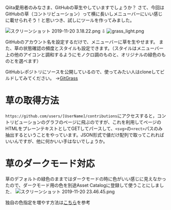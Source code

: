 <!-- title:GitHubの草をMacのメニューバーで確認できるようにしてみた -->
Qiita愛用者のみなさま、GitHubの草生やしていますでしょうか？
さて、今回はGitHubの草（コントリビューション）って横に長いしメニューバーにいい感じに載せられそう！と思いつき、試しにツールを作ってみました。

![スクリーンショット 2019-11-20 3.18.22.png](./images/0fd237e9-cbd2-f26a-73dd-c5912845de4f.png)
⇩
![grass_light.png](./images/d4819954-952a-248f-e881-7e8c32b9e571.png)

GitHubのアカウント名を設定するだけで、メニューバーに草を生やせます。
また、草の状態確認の頻度とスタイルも設定できます。（スタイルはメニューバー上の他のアイコンと調和するようにモノクロ調のものと、オリジナルの緑色のものとを選べます）

GitHubレポジトリにソースを公開しているので、使ってみたい人はcloneしてビルドしてみてください。
→[GitGrass](https://github.com/Kyome22/GitGrass)

# 草の取得方法

`https://github.com/users/[UserName]/contributions`にアクセスすると，コントリビューションのグラフのページに飛ぶのですが、これを利用してページのHTMLをプレーンテキストとしてGETしてパースして、`<svg>`の`<rect>`パスのみ抽出するということをやっています。JSON形式で値だけ配列で取ってこれればいいんですが、他に何かいい手はないでしょうか。

# 草のダークモード対応

草のデフォルトの緑色のままではダークモードの時に色がいい感じに見えなかったので、ダークモード用の色を別途Asset Catalogに登録して使うことにしました．
![スクリーンショット 2019-11-20 23.46.45.png](./images/09e66d04-64f7-f085-a3cf-ce92386cb459.png)

独自の色指定を増やす方法は[こちら](https://qiita.com/Kyome/items/7010f309b6800a775b4f)を参考
